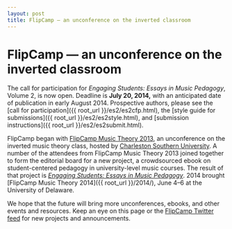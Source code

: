 ```yaml
---
layout: post
title: FlipCamp — an unconference on the inverted classroom
---
```


# FlipCamp — an unconference on the inverted classroom #

The call for participation for *Engaging Students: Essays in Music Pedagogy*, Volume 2, is now open. Deadline is **July 20, 2014,** with an anticipated date of publication in early August 2014. Prospective authors, please see the [call for participation]({{ root_url }}/es2/es2cfp.html), the [style guide for submissions]({{ root_url }}/es2/es2style.html), and [submission instructions]({{ root_url }}/es2/es2submit.html). 

FlipCamp began with [FlipCamp Music Theory 2013](http://flipcampmt.wordpress.com), an unconference on the inverted music theory class, hosted by [Charleston Southern University](http://csuniv.edu). A number of the attendees from FlipCamp Music Theory 2013 joined together to form the editorial board for a new project, a crowdsourced ebook on student-centered pedagogy in university-level music courses. The result of that project is [*Engaging Students: Essays in Music Pedagogy*](engagingstudents/index.html). 2014 brought [FlipCamp Music Theory 2014]({{ root_url }}/2014/), June 4–6 at the University of Delaware.

We hope that the future will bring more unconferences, ebooks, and other events and resources. Keep an eye on this page or the [FlipCamp Twitter feed](http://twitter.com/flipcampmt) for new projects and announcements.
